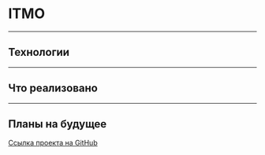 ITMO
====


___
## Технологии



___
## Что реализовано


___
## Планы на будущее



[Ссылка проекта на GitHub]()